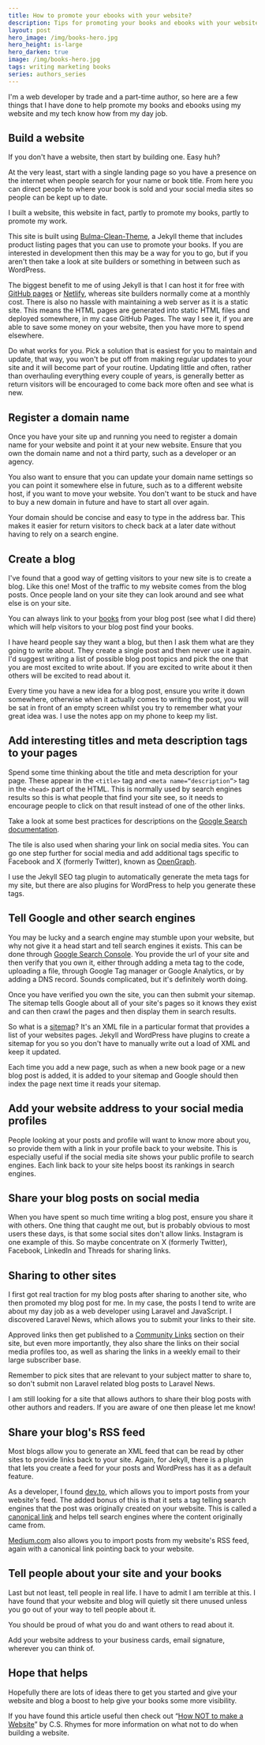 ```yaml
---
title: How to promote your ebooks with your website?
description: Tips for promoting your books and ebooks with your website
layout: post
hero_image: /img/books-hero.jpg
hero_height: is-large
hero_darken: true
image: /img/books-hero.jpg
tags: writing marketing books
series: authors_series
---
```


I'm a web developer by trade and a part-time author, so here are a few things that I have done to help promote my books and ebooks using my website and my tech know how from my day job.

## Build a website

If you don't have a website, then start by building one. Easy huh?

At the very least, start with a single landing page so you have a presence on the internet when people search for your name or book title. From here you can direct people to where your book is sold and your social media sites so people can be kept up to date.

I built a website, this website in fact, partly to promote my books, partly to promote my work.

This site is built using [Bulma-Clean-Theme](https://github.com/chrisrhymes/bulma-clean-theme), a Jekyll theme that includes product listing pages that you can use to promote your books. If you are interested in development then this may be a way for you to go, but if you aren't then take a look at site builders or something in between such as WordPress.

The biggest benefit to me of using Jekyll is that I can host it for free with [GitHub pages](https://pages.github.com/) or [Netlify](https://www.netlify.com/), whereas site builders normally come at a monthly cost. There is also no hassle with maintaining a web server as it is a static site. This means the HTML pages are generated into static HTML files and deployed somewhere, in my case GitHub Pages. The way I see it, if you are able to save some money on your website, then you have more to spend elsewhere.

Do what works for you. Pick a solution that is easiest for you to maintain and update, that way, you won't be put off from making regular updates to your site and it will become part of your routine. Updating little and often, rather than overhauling everything every couple of years, is generally better as return visitors will be encouraged to come back more often and see what is new.

## Register a domain name

Once you have your site up and running you need to register a domain name for your website and point it at your new website. Ensure that you own the domain name and not a third party, such as a developer or an agency.

You also want to ensure that you can update your domain name settings so you can point it somewhere else in future, such as to a different website host, if you want to move your website. You don't want to be stuck and have to buy a new domain in future and have to start all over again.

Your domain should be concise and easy to type in the address bar. This makes it easier for return visitors to check back at a later date without having to rely on a search engine.

## Create a blog

I've found that a good way of getting visitors to your new site is to create a blog. Like this one! Most of the traffic to my website comes from the blog posts. Once people land on your site they can look around and see what else is on your site.

You can always link to your [books](https://www.csrhymes.com/books) from your blog post (see what I did there) which will help visitors to your blog post find your books.

I have heard people say they want a blog, but then I ask them what are they going to write about. They create a single post and then never use it again. I'd suggest writing a list of possible blog post topics and pick the one that you are most excited to write about. If you are excited to write about it then others will be excited to read about it.

Every time you have a new idea for a blog post, ensure you write it down somewhere, otherwise when it actually comes to writing the post, you will be sat in front of an empty screen whilst you try to remember what your great idea was. I use the notes app on my phone to keep my list.

## Add interesting titles and meta description tags to your pages

Spend some time thinking about the title and meta description for your page. These appear in the `<title>` tag and `<meta name=“description”>` tag in the `<head>` part of the HTML. This is normally used by search engines results so this is what people that find your site see, so it needs to encourage people to click on that result instead of one of the other links.

Take a look at some best practices for descriptions on the [Google Search documentation](https://developers.google.com/search/docs/appearance/snippet#meta-descriptions).

The tile is also used when sharing your link on social media sites. You can go one step further for social media and add additional tags specific to Facebook and X (formerly Twitter), known as [OpenGraph](https://ogp.me/).

I use the Jekyll SEO tag plugin to automatically generate the meta tags for my site, but there are also plugins for WordPress to help you generate these tags.

## Tell Google and other search engines

You may be lucky and a search engine may stumble upon your website, but why not give it a head start and tell search engines it exists. This can be done through [Google Search Console](https://search.google.com/search-console/about). You provide the url of your site and then verify that you own it, either through adding a meta tag to the code, uploading a file, through Google Tag manager or Google Analytics, or by adding a DNS record. Sounds complicated, but it's definitely worth doing.

Once you have verified you own the site, you can then submit your sitemap. The sitemap tells Google about all of your site's pages so it knows they exist and can then crawl the pages and then display them in search results.

So what is a [sitemap](https://developers.google.com/search/docs/crawling-indexing/sitemaps/build-sitemap)? It's an XML file in a particular format that provides a list of your websites pages. Jekyll and WordPress have plugins to create a sitemap for you so you don't have to manually write out a load of XML and keep it updated.

Each time you add a new page, such as when a new book page or a new blog post is added, it is added to your sitemap and Google should then index the page next time it reads your sitemap.

## Add your website address to your social media profiles

People looking at your posts and profile will want to know more about you, so provide them with a link in your profile back to your website. This is especially useful if the social media site shows your public profile to search engines. Each link back to your site helps boost its rankings in search engines.

## Share your blog posts on social media

When you have spent so much time writing a blog post, ensure you share it with others. One thing that caught me out, but is probably obvious to most users these days, is that some social sites don't allow links. Instagram is one example of this. So maybe concentrate on X (formerly Twitter), Facebook, LinkedIn and Threads for sharing links.

## Sharing to other sites

I first got real traction for my blog posts after sharing to another site, who then promoted my blog post for me. In my case, the posts I tend to write are about my day job as a web developer using Laravel and JavaScript. I discovered Laravel News, which allows you to submit your links to their site.

Approved links then get published to a [Community Links](https://laravel-news.com/links) section on their site, but even more importantly, they also share the links on their social media profiles too, as well as sharing the links in a weekly email to their large subscriber base.

Remember to pick sites that are relevant to your subject matter to share to, so don't submit non Laravel related blog posts to Laravel News.

I am still looking for a site that allows authors to share their blog posts with other authors and readers. If you are aware of one then please let me know!

## Share your blog's RSS feed

Most blogs allow you to generate an XML feed that can be read by other sites to provide links back to your site. Again, for Jekyll, there is a plugin that lets you create a feed for your posts and WordPress has it as a default feature.

As a developer, I found [dev.to](https://dev.to/chrisrhymes), which allows you to import posts from your website's feed. The added bonus of this is that it sets a tag telling search engines that the post was originally created on your website. This is called a [canonical link](https://developers.google.com/search/docs/crawling-indexing/consolidate-duplicate-urls#rel-canonical-link-method) and helps tell search engines where the content originally came from.

[Medium.com](https://medium.com/@chrisrhymes) also allows you to import posts from my website's RSS feed, again with a canonical link pointing back to your website.

## Tell people about your site and your books

Last but not least, tell people in real life. I have to admit I am terrible at this. I have found that your website and blog will quietly sit there unused unless you go out of your way to tell people about it.

You should be proud of what you do and want others to read about it.

Add your website address to your business cards, email signature, wherever you can think of.

## Hope that helps

Hopefully there are lots of ideas there to get you started and give your website and blog a boost to help give your books some more visibility.

If you have found this article useful then check out “[How NOT to make a Website](/products/how-not-to-make-a-website)” by C.S. Rhymes for more information on what not to do when building a website.
